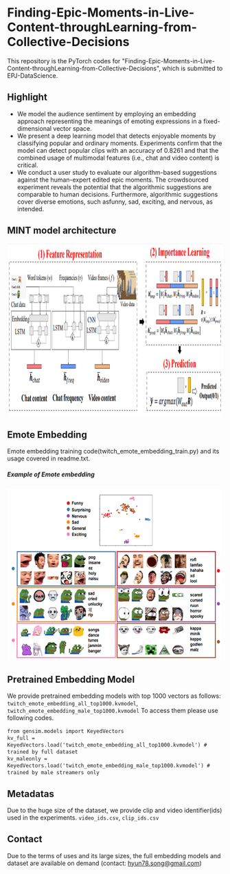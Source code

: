 # Finding-Epic-Moments-in-Live-Content-throughLearning-from-Collective-Decisions

This repository is the PyTorch codes for "Finding-Epic-Moments-in-Live-Content-throughLearning-from-Collective-Decisions", which is submitted to EPJ-DataScience.

## Highlight ##
* We model the audience sentiment by employing an embedding approach representing the meanings of emoting expressions in a fixed-dimensional vector space.
* We present a deep learning model that detects enjoyable moments by classifying popular and ordinary moments. Experiments confirm that the model can detect popular clips with an accuracy of 0.8261 and that the combined usage of multimodal features (i.e., chat and video content) is critical.
* We conduct a user study to evaluate our algorithm-based suggestions against the human-expert edited epic moments. The crowdsourced experiment reveals the potential that the algorithmic suggestions are comparable to human decisions. Furthermore, algorithmic suggestions cover diverse emotions, such asfunny, sad, exciting, and nervous, as intended.

## MINT model architecture ##
<img src="./model.png" width="1000" height="400"> 

## Emote Embedding  ##
Emote embedding training code(twitch_emote_embedding_train.py) and its usage covered in readme.txt.

##### Example of Emote embedding #####
<img src="./emote_embedding.png" width="500" height="400"> 

## Pretrained Embedding Model ##
We provide pretrained embedding models with top 1000 vectors as follows: `twitch_emote_embedding_all_top1000.kvmodel`, `twitch_emote_embedding_male_top1000.kvmodel`
To access them please use following codes.

```
from gensim.models import KeyedVectors
kv_full = KeyedVectors.load('twitch_emote_embedding_all_top1000.kvmodel') # trained by full dataset
kv_maleonly = KeyedVectors.load('twitch_emote_embedding_male_top1000.kvmodel') # trained by male streamers only
```

## Metadatas ##
Due to the huge size of the dataset, we provide clip and video identifier(ids) used in the experiments. `video_ids.csv`, `clip_ids.csv`

## Contact ##
Due to the terms of uses and its large sizes, the full embedding models and dataset are available on demand (contact: hyun78.song@gmail.com)


